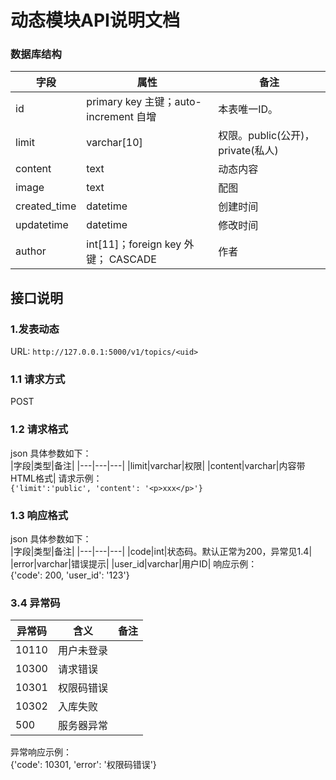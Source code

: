 # 动态模块API说明文档
### 数据库结构  
|字段|属性|备注|
|---|---|---|
|id|primary key 主键；auto-increment 自增|本表唯一ID。|
|limit|varchar[10]|权限。public(公开)，private(私人)|
|content|text|动态内容|
|image|text|配图|
|created_time|datetime|创建时间|
|updatetime|datetime|修改时间|
|author|int[11]；foreign key 外键； CASCADE|作者|

## 接口说明  
### 1.发表动态  
URL: `http://127.0.0.1:5000/v1/topics/<uid>`  
### 1.1 请求方式  
POST
### 1.2 请求格式  
json 具体参数如下：  
|字段|类型|备注|
|---|---|---|
|limit|varchar|权限|
|content|varchar|内容带HTML格式|
请求示例：  
`{'limit':'public', 'content': '<p>xxx</p>'} `
### 1.3 响应格式  
json 具体参数如下：  
|字段|类型|备注|
|---|---|---|
|code|int|状态码。默认正常为200，异常见1.4|
|error|varchar|错误提示|
|user_id|varchar|用户ID|
响应示例：  
{'code': 200, 'user_id': '123'}  
### 3.4 异常码  
|异常码|含义|备注|
|---|---|---|
|10110|用户未登录||
|10300|请求错误||
|10301|权限码错误||
|10302|入库失败||
|500|服务器异常||
异常响应示例：  
{'code': 10301, 'error': '权限码错误'} 